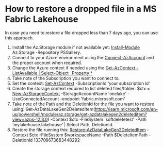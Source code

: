 # How to restore a dropped file in a MS Fabric Lakehouse

In case you need to restore a file dropped less than 7 days ago, you can use this approach.

1. Install the Az.Storage module if not available yet: [Install-Module](https://learn.microsoft.com/en-us/powershell/module/az.tools.installer/install-azmodule?view=aztools) Az.Storage -Repository PSGallery.
2. Connect to your Azure environment using the [Connect-AzAccount](https://learn.microsoft.com/en-us/powershell/module/az.accounts/connect-azaccount?view=azps-12.3.0) and the proper account when required.
3. Change the Azure context if needed using the [Get-AzContext -ListAvailable | Select-Object -Property *](https://learn.microsoft.com/en-us/powershell/azure/context-persistence?view=azps-12.3.0)
4. Take note of the Subscription you want to connect to.
5. Set the context: [Set-AzContext](https://learn.microsoft.com/en-us/powershell/azure/context-persistence?view=azps-12.3.0) -SubscriptionId 'your subscription id'
6. Create the storage context required to list deleted files/folder: $ctx = [New-AzStorageContext](https://learn.microsoft.com/en-us/powershell/module/servicemanagement/azure.storage/new-azurestoragecontext?view=azuresmps-4.0.0) -StorageAccountName 'onelake' -UseConnectedAccount -endpoint 'fabric.microsoft.com'
7. Take note of the Path and the DeletionId for the file you want to restore using: Get-AzDataLakeGen2DeletedItem(https://learn.microsoft.com/en-us/powershell/module/az.storage/get-azdatalakegen2deleteditem?view=azps-12.3.0) -Context $ctx -FileSystem 'softdeletetest' -Path 'mylakehouse.lakehouse' | Select Path, DeletionId.
8. Restore the file running this: [Restore-AzDataLakeGen2DeletedItem](https://learn.microsoft.com/en-us/powershell/module/az.storage/restore-azdatalakegen2deleteditem?view=azps-11.6.0) -Context $ctx -FileSystem $workspaceName  -Path $DeleteItemPath -DeletionId 133709673683448292


